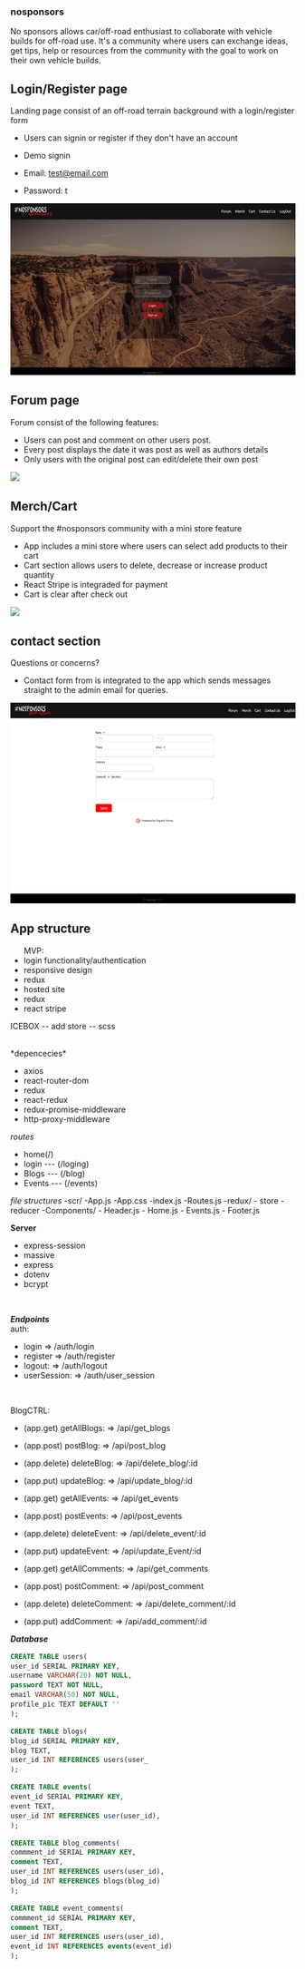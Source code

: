 ### nosponsors ###

No sponsors allows car/off-road enthusiast to collaborate with vehicle builds for off-road use. It's a community where users can exchange ideas, get tips, help or resources from the community with the goal to work on their own vehicle builds.


## Login/Register page ##

Landing page consist of an off-road terrain background with a login/register form
- Users can signin or register if they don't have an account

- Demo signin 
- Email: test@email.com
- Password: t

![](signin.gif)

## Forum page ##

Forum consist of the following features:
- Users can post and comment on other users post.
- Every post displays the date it was post as well as authors details
- Only users with the original post can edit/delete their own post

![](post.gif)

## Merch/Cart ##

Support the #nosponsors community with a mini store feature

- App includes a mini store where users can select add products to their cart
- Cart section allows users to delete, decrease or increase product quantity
- React Stripe is integraded for payment
- Cart is clear after check out

![](store.gif)

## contact section ##

Questions or concerns?

- Contact form from is integrated to the app which sends messages straight to the admin email for queries. 

![](contact.gif)


## App structure ##

<ul>MVP:
<li>login functionality/authentication</li>
<li>responsive design</li>
<li>redux</li>
<li>hosted site</li>
<li>redux</li>
<li>react stripe</li>
</ul>

ICEBOX
-- add store
-- scss

<br/>
*depencecies*

- axios
- react-router-dom
- redux
- react-redux
- redux-promise-middleware
- http-proxy-middleware

*routes*
- home(/)
- login --- (/loging)
- Blogs --- (/blog)
- Events --- (/events)

*file structures*
-scr/
    -App.js
    -App.css
    -index.js
    -Routes.js
    -redux/
        - store
        - reducer
    -Components/
        - Header.js
        - Home.js
        - Events.js
        - Footer.js

**Server**
<br>
- express-session
- massive
- express
- dotenv
- bcrypt

<br/>

***Endpoints***
</br>
auth:
- login => /auth/login
- register => /auth/register
- logout: => /auth/logout
- userSession: => /auth/user_session
<br/>

BlogCTRL:
- (app.get) getAllBlogs: => /api/get_blogs
- (app.post) postBlog: => /api/post_blog
- (app.delete) deleteBlog: => /api/delete_blog/:id
- (app.put) updateBlog: => /api/update_blog/:id

- (app.get) getAllEvents: => /api/get_events
- (app.post) postEvents: => /api/post_events
- (app.delete) deleteEvent: => /api/delete_event/:id
- (app.put) updateEvent: => /api/update_Event/:id

- (app.get) getAllComments: => /api/get_comments
- (app.post) postComment: => /api/post_comment
- (app.delete) deleteComment: => /api/delete_comment/:id
- (app.put) addComment: => /api/add_comment/:id


***Database***
```sql
CREATE TABLE users(
user_id SERIAL PRIMARY KEY,
username VARCHAR(20) NOT NULL,
password TEXT NOT NULL,
email VARCHAR(50) NOT NULL,
profile_pic TEXT DEFAULT ''
);
 ```

 ```sql
CREATE TABLE blogs(
blog_id SERIAL PRIMARY KEY,
blog TEXT,
user_id INT REFERENCES users(user_
 );
 ```

 ```sql
CREATE TABLE events(
event_id SERIAL PRIMARY KEY,
event TEXT,
user_id INT REFERENCES user(user_id),    
);
```

```sql
CREATE TABLE blog_comments(
commment_id SERIAL PRIMARY KEY,
comment TEXT,
user_id INT REFERENCES users(user_id),
blog_id INT REFERENCES blogs(blog_id)  
);
```

```sql
CREATE TABLE event_comments(
commment_id SERIAL PRIMARY KEY,
comment TEXT,
user_id INT REFERENCES users(user_id),
event_id INT REFERENCES events(event_id)  
);
```
